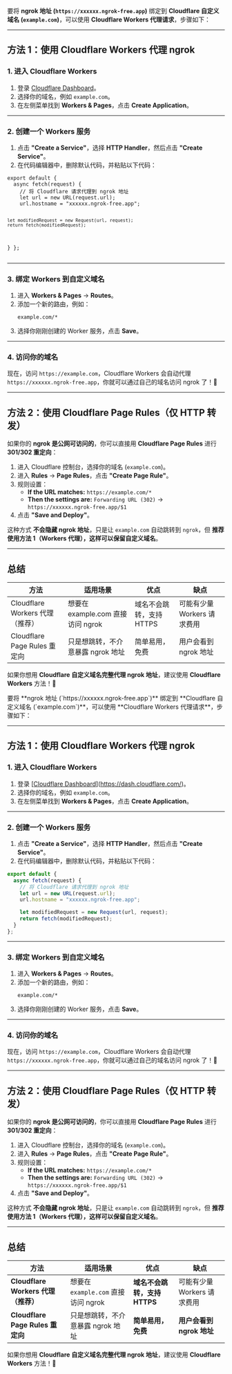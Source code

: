 <html>
<body>
<!--StartFragment--><html><head></head><body><p>要将 <strong>ngrok 地址 (<code inline="">https://xxxxxx.ngrok-free.app</code>)</strong> 绑定到 <strong>Cloudflare 自定义域名 (<code inline="">example.com</code>)</strong>，可以使用 <strong>Cloudflare Workers 代理请求</strong>，步骤如下：</p>
<hr>
<h2><strong>方法 1：使用 Cloudflare Workers 代理 ngrok</strong></h2>
<h3><strong>1. 进入 Cloudflare Workers</strong></h3>
<ol>
<li>登录 <a href="https://dash.cloudflare.com/">Cloudflare Dashboard</a>。</li>
<li>选择你的域名，例如 <code inline="">example.com</code>。</li>
<li>在左侧菜单找到 <strong>Workers &amp; Pages</strong>，点击 <strong>Create Application</strong>。</li>
</ol>
<hr>
<h3><strong>2. 创建一个 Workers 服务</strong></h3>
<ol>
<li>点击 <strong>"Create a Service"</strong>，选择 <strong>HTTP Handler</strong>，然后点击 <strong>"Create Service"</strong>。</li>
<li>在代码编辑器中，删除默认代码，并粘贴以下代码：</li>
</ol>
<pre><code class="language-javascript">export default {
  async fetch(request) {
    // 将 Cloudflare 请求代理到 ngrok 地址
    let url = new URL(request.url);
    url.hostname = "xxxxxx.ngrok-free.app";

    let modifiedRequest = new Request(url, request);
    return fetch(modifiedRequest);
  }
};
</code></pre>
<hr>
<h3><strong>3. 绑定 Workers 到自定义域名</strong></h3>
<ol>
<li>进入 <strong>Workers &amp; Pages</strong> → <strong>Routes</strong>。</li>
<li>添加一个新的路由，例如：
<pre><code>example.com/*
</code></pre>
</li>
<li>选择你刚刚创建的 Worker 服务，点击 <strong>Save</strong>。</li>
</ol>
<hr>
<h3><strong>4. 访问你的域名</strong></h3>
<p>现在，访问 <code inline="">https://example.com</code>，Cloudflare Workers 会自动代理 <code inline="">https://xxxxxx.ngrok-free.app</code>，你就可以通过自己的域名访问 ngrok 了！🚀</p>
<hr>
<h2><strong>方法 2：使用 Cloudflare Page Rules（仅 HTTP 转发）</strong></h2>
<p>如果你的 <strong>ngrok 是公网可访问的</strong>，你可以直接用 <strong>Cloudflare Page Rules</strong> 进行 <strong>301/302 重定向</strong>：</p>
<ol>
<li>进入 Cloudflare 控制台，选择你的域名 (<code inline="">example.com</code>)。</li>
<li>进入 <strong>Rules</strong> → <strong>Page Rules</strong>，点击 <strong>"Create Page Rule"</strong>。</li>
<li>规则设置：
<ul>
<li><strong>If the URL matches:</strong> <code inline="">https://example.com/*</code></li>
<li><strong>Then the settings are:</strong> <code inline="">Forwarding URL (302)</code> → <code inline="">https://xxxxxx.ngrok-free.app/$1</code></li>
</ul>
</li>
<li>点击 <strong>"Save and Deploy"</strong>。</li>
</ol>
<p>这种方式 <strong>不会隐藏 ngrok 地址</strong>，只是让 <code inline="">example.com</code> 自动跳转到 <code inline="">ngrok</code>，但 <strong>推荐使用方法 1（Workers 代理），这样可以保留自定义域名</strong>。</p>
<hr>
<h2><strong>总结</strong></h2>

方法 | 适用场景 | 优点 | 缺点
-- | -- | -- | --
Cloudflare Workers 代理（推荐） | 想要在 example.com 直接访问 ngrok | 域名不会跳转，支持 HTTPS | 可能有少量 Workers 请求费用
Cloudflare Page Rules 重定向 | 只是想跳转，不介意暴露 ngrok 地址 | 简单易用，免费 | 用户会看到 ngrok 地址


<p>如果你想用 <strong>Cloudflare 自定义域名完整代理 ngrok 地址</strong>，建议使用 <strong>Cloudflare Workers</strong> 方法！🚀</p></body></html><!--EndFragment-->
</body>
</html>要将 **ngrok 地址 (`https://xxxxxx.ngrok-free.app`)** 绑定到 **Cloudflare 自定义域名 (`example.com`)**，可以使用 **Cloudflare Workers 代理请求**，步骤如下：  

---

## **方法 1：使用 Cloudflare Workers 代理 ngrok**
### **1. 进入 Cloudflare Workers**
1. 登录 [[Cloudflare Dashboard](https://dash.cloudflare.com/)](https://dash.cloudflare.com/)。  
2. 选择你的域名，例如 `example.com`。  
3. 在左侧菜单找到 **Workers & Pages**，点击 **Create Application**。  

---

### **2. 创建一个 Workers 服务**
1. 点击 **"Create a Service"**，选择 **HTTP Handler**，然后点击 **"Create Service"**。  
2. 在代码编辑器中，删除默认代码，并粘贴以下代码：  

```javascript
export default {
  async fetch(request) {
    // 将 Cloudflare 请求代理到 ngrok 地址
    let url = new URL(request.url);
    url.hostname = "xxxxxx.ngrok-free.app";

    let modifiedRequest = new Request(url, request);
    return fetch(modifiedRequest);
  }
};
```

---

### **3. 绑定 Workers 到自定义域名**
1. 进入 **Workers & Pages** → **Routes**。  
2. 添加一个新的路由，例如：
   ```
   example.com/*
   ```
3. 选择你刚刚创建的 Worker 服务，点击 **Save**。  

---

### **4. 访问你的域名**
现在，访问 `https://example.com`，Cloudflare Workers 会自动代理 `https://xxxxxx.ngrok-free.app`，你就可以通过自己的域名访问 ngrok 了！🚀  

---

## **方法 2：使用 Cloudflare Page Rules（仅 HTTP 转发）**
如果你的 **ngrok 是公网可访问的**，你可以直接用 **Cloudflare Page Rules** 进行 **301/302 重定向**：
1. 进入 Cloudflare 控制台，选择你的域名 (`example.com`)。  
2. 进入 **Rules** → **Page Rules**，点击 **"Create Page Rule"**。  
3. 规则设置：
   - **If the URL matches:** `https://example.com/*`  
   - **Then the settings are:** `Forwarding URL (302)` → `https://xxxxxx.ngrok-free.app/$1`  
4. 点击 **"Save and Deploy"**。  

这种方式 **不会隐藏 ngrok 地址**，只是让 `example.com` 自动跳转到 `ngrok`，但 **推荐使用方法 1（Workers 代理），这样可以保留自定义域名**。

---

## **总结**
| 方法 | 适用场景 | 优点 | 缺点 |
|------|--------|------|------|
| **Cloudflare Workers 代理（推荐）** | 想要在 `example.com` 直接访问 ngrok | **域名不会跳转，支持 HTTPS** | 可能有少量 Workers 请求费用 |
| **Cloudflare Page Rules 重定向** | 只是想跳转，不介意暴露 ngrok 地址 | **简单易用，免费** | **用户会看到 ngrok 地址** |

如果你想用 **Cloudflare 自定义域名完整代理 ngrok 地址**，建议使用 **Cloudflare Workers** 方法！🚀